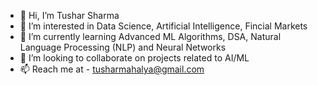 - 👋 Hi, I’m Tushar Sharma
- 👀 I’m interested in Data Science, Artificial Intelligence, Fincial Markets
- 🌱 I’m currently learning Advanced ML Algorithms, DSA, Natural Language Processing (NLP) and Neural Networks
- 💞️ I’m looking to collaborate on projects related to AI/ML
- 📫 Reach me at - <a href = "mailto:tusharmahalya@gmail.com"> tusharmahalya@gmail.com <a> 

<!---
tushar-mahalya/tushar-mahalya is a ✨ special ✨ repository because its `README.md` (this file) appears on your GitHub profile.
You can click the Preview link to take a look at your changes.
--->
